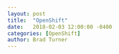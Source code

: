 ```yaml
---
layout: post
title:  "OpenShift"
date:   2018-02-03 12:00:00 -0400
categories: [OpenShift]
author: Brad Turner
---
```

